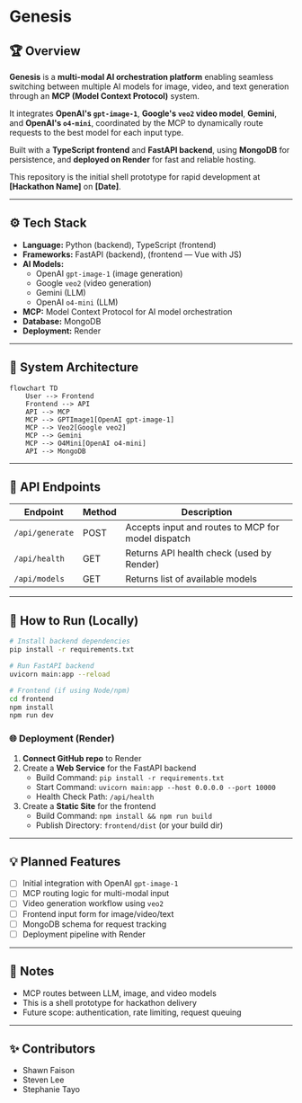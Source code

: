 # Genesis

## 🏆 Overview

**Genesis** is a **multi-modal AI orchestration platform** enabling seamless switching between multiple AI models for image, video, and text generation through an **MCP (Model Context Protocol)** system.

It integrates **OpenAI's `gpt-image-1`**, **Google's `veo2` video model**, **Gemini**, and **OpenAI's `o4-mini`**, coordinated by the MCP to dynamically route requests to the best model for each input type.

Built with a **TypeScript frontend** and **FastAPI backend**, using **MongoDB** for persistence, and **deployed on Render** for fast and reliable hosting.

This repository is the initial shell prototype for rapid development at **[Hackathon Name]** on **[Date]**.

---

## ⚙️ Tech Stack

- **Language:** Python (backend), TypeScript (frontend)
- **Frameworks:** FastAPI (backend), (frontend — Vue with JS)
- **AI Models:**
  - OpenAI `gpt-image-1` (image generation)
  - Google `veo2` (video generation)
  - Gemini (LLM)
  - OpenAI `o4-mini` (LLM)
- **MCP:** Model Context Protocol for AI model orchestration
- **Database:** MongoDB
- **Deployment:** Render

---

## 📐 System Architecture

```mermaid
flowchart TD
    User --> Frontend
    Frontend --> API
    API --> MCP
    MCP --> GPTImage1[OpenAI gpt-image-1]
    MCP --> Veo2[Google veo2]
    MCP --> Gemini
    MCP --> O4Mini[OpenAI o4-mini]
    API --> MongoDB
```

---

## 🧪 API Endpoints

| Endpoint         | Method | Description                                        |
|-----------------|--------|----------------------------------------------------|
| `/api/generate`   | POST   | Accepts input and routes to MCP for model dispatch |
| `/api/health`     | GET    | Returns API health check (used by Render)          |
| `/api/models`     | GET    | Returns list of available models                   |

---

## 🚀 How to Run (Locally)

```bash
# Install backend dependencies
pip install -r requirements.txt

# Run FastAPI backend
uvicorn main:app --reload

# Frontend (if using Node/npm)
cd frontend
npm install
npm run dev
```

### 🌐 Deployment (Render)

1. **Connect GitHub repo** to Render
2. Create a **Web Service** for the FastAPI backend
   - Build Command: `pip install -r requirements.txt`
   - Start Command: `uvicorn main:app --host 0.0.0.0 --port 10000`
   - Health Check Path: `/api/health`
3. Create a **Static Site** for the frontend
   - Build Command: `npm install && npm run build`
   - Publish Directory: `frontend/dist` (or your build dir)

---

## 💡 Planned Features

- [ ] Initial integration with OpenAI `gpt-image-1`
- [ ] MCP routing logic for multi-modal input
- [ ] Video generation workflow using `veo2`
- [ ] Frontend input form for image/video/text
- [ ] MongoDB schema for request tracking
- [ ] Deployment pipeline with Render

---

## 📝 Notes

- MCP routes between LLM, image, and video models
- This is a shell prototype for hackathon delivery
- Future scope: authentication, rate limiting, request queuing

---

## ✨ Contributors

- Shawn Faison
- Steven Lee
- Stephanie Tayo